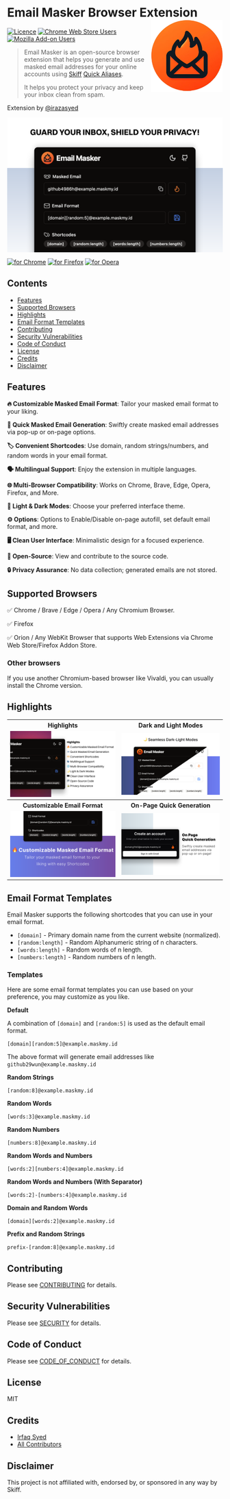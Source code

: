 # Email Masker Browser Extension [<img src="assets/icon.png" width="168" align="right" alt="Email Masker">](https://github.com/irazasyed/email-masker)

[![Licence](https://img.shields.io/badge/License-MIT-green.svg?style=flat-square)](LICENSE.md)
[![Chrome Web Store Users](https://img.shields.io/chrome-web-store/users/oedhkcdedcfloepkpacoocblokifkgjf?style=flat-square&label=Chrome%20Users)][link-cws]
[![Mozilla Add-on Users](https://img.shields.io/amo/users/email-masker?style=flat-square&label=Firefox%20Users)][link-amo]

> Email Masker is an open-source browser extension that helps you generate and use masked email addresses for your online accounts using [Skiff][link-skiff] [Quick Aliases](https://dub.sh/quick-alias).
>
> It helps you protect your privacy and keep your inbox clean from spam.

Extension by [@irazasyed](https://github.com/irazasyed)

<img src=".github/assets/screenshots/Hero@2x.png" align="center" alt="Email Masker">

[<img src="https://storage.googleapis.com/chrome-gcs-uploader.appspot.com/image/WlD8wC6g8khYWPJUsQceQkhXSlv1/HRs9MPufa1J1h5glNhut.png" alt="for Chrome" height="60px">][link-cws]
[<img src="https://blog.mozilla.org/addons/files/2020/04/get-the-addon-fx-apr-2020.svg" alt="for Firefox" height="60px">][link-amo]
[<img src="https://dev.opera.com/extensions/branding-guidelines/addons_206x58_en@2x.png" alt="for Opera" height="60px">][link-oas]

## Contents

- [Features](#features)
- [Supported Browsers](#supported-browsers)
- [Highlights](#highlights)
- [Email Format Templates](#email-format-templates)
- [Contributing](#contributing)
- [Security Vulnerabilities](#security-vulnerabilities)
- [Code of Conduct](#code-of-conduct)
- [License](#license)
- [Credits](#credits)
- [Disclaimer](#disclaimer)

## Features

**🔥 Customizable Masked Email Format**: Tailor your masked email format to your liking.

**📧 Quick Masked Email Generation**: Swiftly create masked email addresses via pop-up or on-page options.

**🏷️ Convenient Shortcodes**: Use domain, random strings/numbers, and random words in your email format.

**🗣️ Multilingual Support**: Enjoy the extension in multiple languages.

**🌐 Multi-Browser Compatibility**: Works on Chrome, Brave, Edge, Opera, Firefox, and More.

**🌙 Light & Dark Modes**: Choose your preferred interface theme.

**⚙️ Options**: Options to Enable/Disable on-page autofill, set default email format, and more.

**🖥️ Clean User Interface**: Minimalistic design for a focused experience.

**📂 Open-Source**: View and contribute to the source code.

**🔒 Privacy Assurance**: No data collection; generated emails are not stored.

## Supported Browsers

✅ Chrome / Brave / Edge / Opera / Any Chromium Browser.

✅ Firefox

✅ Orion / Any WebKit Browser that supports Web Extensions via Chrome Web Store/Firefox Addon Store.

### Other browsers

If you use another Chromium-based browser like Vivaldi, you can usually install the Chrome version.

## Highlights

<table>
    <tr>
        <th align="center">Highlights</th>
        <th align="center">Dark and Light Modes</th>
    </tr>
    <tr>
        <td align="center">
            <img src=".github/assets/screenshots/Highlights@2x.png" alt="Email Masker Highlights">
        </td>
        <td align="center">
            <img src=".github/assets/screenshots/Feature_Dark-Light@2x.png" alt="Dark and Light Modes">
		</td>
    </tr>
    <tr>
        <th align="center">Customizable Email Format</th>
        <th align="center">On-Page Quick Generation</th>
    </tr>
    <tr>
		<td align="center">
            <img src=".github/assets/screenshots/Feature_Customizable@2x.png" alt="Customizable Email Format">
		</td>
		<td align="center">
            <img src=".github/assets/screenshots/Feature_On-Page@2x.png" alt="Email Masker On-Page">
        </td>
	</tr>
</table>

## Email Format Templates

Email Masker supports the following shortcodes that you can use in your email format.

- `[domain]` - Primary domain name from the current website (normalized).
- `[random:length]` - Random Alphanumeric string of n characters.
- `[words:length]` - Random words of n length.
- `[numbers:length]` - Random numbers of n length.

### Templates

Here are some email format templates you can use based on your preference, you may customize as you like.

**Default**

A combination of `[domain]` and `[random:5]` is used as the default email format.

```
[domain][random:5]@example.maskmy.id
```

The above format will generate email addresses like `github29wun@example.maskmy.id`

**Random Strings**

```
[random:8]@example.maskmy.id
```

**Random Words**

```
[words:3]@example.maskmy.id
```

**Random Numbers**

```
[numbers:8]@example.maskmy.id
```

**Random Words and Numbers**

```
[words:2][numbers:4]@example.maskmy.id
```

**Random Words and Numbers (With Separator)**

```
[words:2]-[numbers:4]@example.maskmy.id
```

**Domain and Random Words**

```
[domain][words:2]@example.maskmy.id
```

**Prefix and Random Strings**

```
prefix-[random:8]@example.maskmy.id
```

## Contributing

Please see [CONTRIBUTING](CONTRIBUTING.md) for details.

## Security Vulnerabilities

Please see [SECURITY](.github/SECURITY.md) for details.

## Code of Conduct

Please see [CODE_OF_CONDUCT](CODE_OF_CONDUCT.md) for details.

## License

MIT

## Credits

- [Irfaq Syed](https://github.com/irazasyed)
- [All Contributors](../../contributors)

## Disclaimer

This project is not affiliated with, endorsed by, or sponsored in any way by Skiff.

[link-skiff]: https://dub.sh/skiff-ref 'Sign up for Skiff Mail'
[link-cws]: https://dub.sh/emailmasker-chrome 'Version published on Chrome Web Store'
[link-amo]: https://dub.sh/emailmasker-firefox 'Version published on Mozilla Add-ons'
[link-oas]: https://dub.sh/emailmasker-opera 'Version published on Opera Add-ons'
